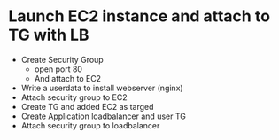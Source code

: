 # Launch EC2 instance and attach to TG with LB

* Create Security Group
  *  open port 80
  *  And attach to EC2
*  Write a userdata to install webserver (nginx)
*  Attach security group to EC2
*  Create TG and added EC2 as targed 
*  Create Application loadbalancer and user TG
*  Attach security group to loadbalancer
